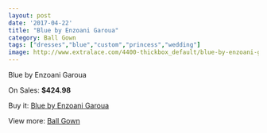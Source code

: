```yaml
---
layout: post
date: '2017-04-22'
title: "Blue by Enzoani Garoua"
category: Ball Gown
tags: ["dresses","blue","custom","princess","wedding"]
image: http://www.extralace.com/4400-thickbox_default/blue-by-enzoani-garoua.jpg
---
```

Blue by Enzoani Garoua

On Sales: **$424.98**
<a href="https://www.extralace.com/ball-gown/2081-blue-by-enzoani-garoua.html"><amp-img layout="responsive" width="600" height="600" src="//www.extralace.com/4400-thickbox_default/blue-by-enzoani-garoua.jpg" alt="Blue by Enzoani Garoua 0" /></a>
<a href="https://www.extralace.com/ball-gown/2081-blue-by-enzoani-garoua.html"><amp-img layout="responsive" width="600" height="600" src="//www.extralace.com/4402-thickbox_default/blue-by-enzoani-garoua.jpg" alt="Blue by Enzoani Garoua 1" /></a>
<a href="https://www.extralace.com/ball-gown/2081-blue-by-enzoani-garoua.html"><amp-img layout="responsive" width="600" height="600" src="//www.extralace.com/4401-thickbox_default/blue-by-enzoani-garoua.jpg" alt="Blue by Enzoani Garoua 2" /></a>

Buy it: [Blue by Enzoani Garoua](https://www.extralace.com/ball-gown/2081-blue-by-enzoani-garoua.html "Blue by Enzoani Garoua")

View more: [Ball Gown](https://www.extralace.com/3-ball-gown "Ball Gown")